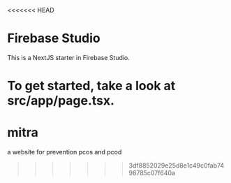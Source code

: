 <<<<<<< HEAD
# Firebase Studio

This is a NextJS starter in Firebase Studio.

To get started, take a look at src/app/page.tsx.
=======
# mitra
a website for prevention pcos and pcod
>>>>>>> 3df8852029e25d8e1c49c0fab7498785c07f640a
